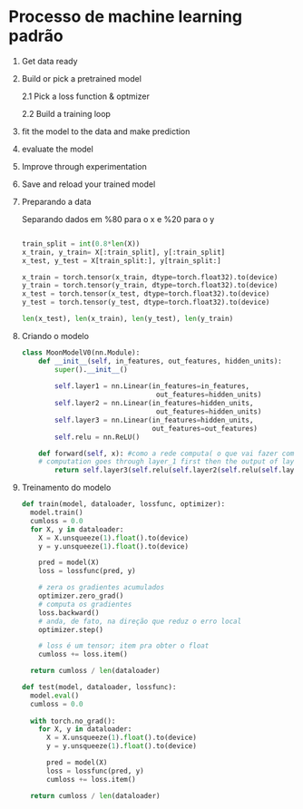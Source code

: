 # Processo de machine learning padrão

1. Get data ready
2. Build or pick a pretrained model
    
    2.1 Pick a loss function & optmizer
    
    2.2 Build a training loop 
    
3. fit the model to the data and make prediction
4. evaluate the model 
5. Improve through experimentation
6. Save and reload your trained model

1. Preparando a data
    
    Separando dados em %80 para o x e %20 para o y
    
    ```python
    
    train_split = int(0.8*len(X))
    x_train, y_train= X[:train_split], y[:train_split]
    x_test, y_test = X[train_split:], y[train_split:]
    
    x_train = torch.tensor(x_train, dtype=torch.float32).to(device)
    y_train = torch.tensor(y_train, dtype=torch.float32).to(device)
    x_test = torch.tensor(x_test, dtype=torch.float32).to(device)
    y_test = torch.tensor(y_test, dtype=torch.float32).to(device)
    
    len(x_test), len(x_train), len(y_test), len(y_train)
    ```
    
2. Criando o modelo
    
    ```python
    class MoonModelV0(nn.Module):
        def __init__(self, in_features, out_features, hidden_units):
            super().__init__()
            
            self.layer1 = nn.Linear(in_features=in_features, 
                                     out_features=hidden_units)
            self.layer2 = nn.Linear(in_features=hidden_units, 
                                     out_features=hidden_units)
            self.layer3 = nn.Linear(in_features=hidden_units,
                                    out_features=out_features)
            self.relu = nn.ReLU()
    
        def forward(self, x): #como a rede computa( o que vai fazer com o dado x)
    	# computation goes through layer_1 first then the output of layer_1 goes through layer_2
            return self.layer3(self.relu(self.layer2(self.relu(self.layer1(x)))))
    ```
    
3. Treinamento do modelo
    
    ```python
    def train(model, dataloader, lossfunc, optimizer):
      model.train()
      cumloss = 0.0
      for X, y in dataloader:
        X = X.unsqueeze(1).float().to(device)
        y = y.unsqueeze(1).float().to(device)
    
        pred = model(X)
        loss = lossfunc(pred, y)
    
        # zera os gradientes acumulados
        optimizer.zero_grad()
        # computa os gradientes
        loss.backward()
        # anda, de fato, na direção que reduz o erro local
        optimizer.step()
    
        # loss é um tensor; item pra obter o float
        cumloss += loss.item()
    
      return cumloss / len(dataloader)
    
    def test(model, dataloader, lossfunc):
      model.eval()
      cumloss = 0.0
      
      with torch.no_grad():
        for X, y in dataloader:
          X = X.unsqueeze(1).float().to(device)
          y = y.unsqueeze(1).float().to(device)
    
          pred = model(X)
          loss = lossfunc(pred, y)
          cumloss += loss.item()
    
      return cumloss / len(dataloader)
    ```